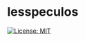 # lesspeculos

[![License: MIT](https://img.shields.io/badge/License-MIT-yellow.svg)](https://opensource.org/licenses/MIT)

